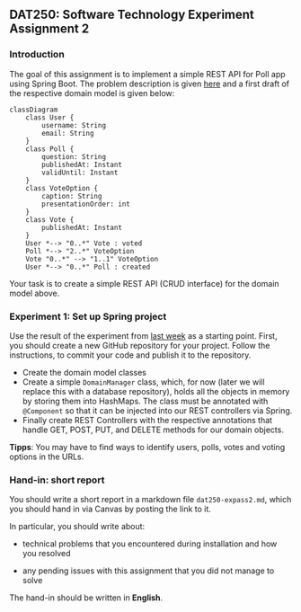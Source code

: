 ## DAT250: Software Technology Experiment Assignment 2

### Introduction

The goal of this assignment is to implement a simple REST API for Poll app using Spring Boot.
The problem description is given [here](../lectureexamples/l04_domain_serde/app/src/main/resources/descriptions/polls-domain.md)
and a first draft of the respective domain model is given below:

```mermaid
classDiagram 
    class User {
        username: String
        email: String
    }    
    class Poll {
        question: String
        publishedAt: Instant
        validUntil: Instant
    }
    class VoteOption {
        caption: String
        presentationOrder: int
    }
    class Vote {
        publishedAt: Instant
    }
    User *--> "0..*" Vote : voted
    Poll *--> "2..*" VoteOption 
    Vote "0..*" --> "1..1" VoteOption
    User *--> "0..*" Poll : created

```

Your task is to create a simple REST API (CRUD interface) for the domain model above.


### Experiment 1: Set up Spring project

Use the result of the experiment from [last week](./expass1.md) as a starting point. 
First, you should create a new GitHub repository for your project. 
Follow the instructions, to commit your code and publish it to the repository.

- Create the domain model classes 
- Create a simple `DomainManager` class, which, for now (later we will replace this with a database repository), holds 
all the objects in memory by storing them into HashMaps. The class must be annotated with `@Component` so that it can be injected
into our REST controllers via Spring.
- Finally create REST Controllers with the respective annotations that handle GET, POST, PUT, and DELETE methods for our domain objects.


**Tipps**: You may have to find ways to identify users, polls, votes and voting options in the URLs.

### Hand-in: short report

You should write a short report in a markdown file `dat250-expass2.md`, which you should hand in via Canvas by posting the link to it.

In particular, you should write about:

- technical problems that you encountered during installation and how you resolved

- any pending issues with this assignment that you did not manage to solve

The hand-in should be written in **English**.
